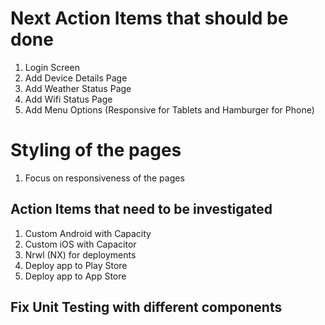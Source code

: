 # Next Action Items that should be done
1. Login Screen
2. Add Device Details Page
3. Add Weather Status Page
4. Add Wifi Status Page
5. Add Menu Options (Responsive for Tablets and Hamburger for Phone)
# Styling of the pages
1. Focus on responsiveness of the pages
## Action Items that need to be investigated
1. Custom Android with Capacity
2. Custom iOS with Capacitor
3. Nrwl (NX) for deployments
4. Deploy app to Play Store
5. Deploy app to App Store
## Fix Unit Testing with different components